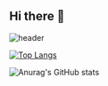 ## Hi there 👋


![header](https://capsule-render.vercel.app/api?type=waving&color=auto&height=300&section=header&text=Hello!%20&fontSize=90)

[![Top Langs](https://github-readme-stats.vercel.app/api/top-langs/?username=HenryPark62)](https://github.com/anuraghazra/github-readme-stats)

![Anurag's GitHub stats](https://github-readme-stats.vercel.app/api?username=HenryPark62&hide=contribs,prs&show_icons=true&theme=테마)


<!--
**HenryPark62/HenryPark62** is a ✨ _special_ ✨ repository because its `README.md` (this file) appears on your GitHub profile.

Here are some ideas to get you started:

- 🔭 I’m currently working on ...
- 🌱 I’m currently learning ...
- 👯 I’m looking to collaborate on ...
- 🤔 I’m looking for help with ...
- 💬 Ask me about ...
- 📫 How to reach me: ...
- 😄 Pronouns: ...
- ⚡ Fun fact: ...
-->
